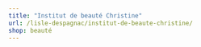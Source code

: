 ```yaml
---
title: "Institut de beauté Christine"
url: /lisle-despagnac/institut-de-beaute-christine/
shop: beauté
---
```

